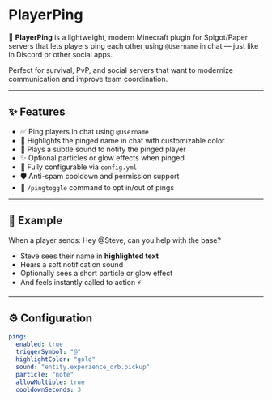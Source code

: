 # PlayerPing

🎯 **PlayerPing** is a lightweight, modern Minecraft plugin for Spigot/Paper servers that lets players ping each other using `@Username` in chat — just like in Discord or other social apps.

Perfect for survival, PvP, and social servers that want to modernize communication and improve team coordination.

---

## ✨ Features

- ✅ Ping players in chat using `@Username`
- 🎨 Highlights the pinged name in chat with customizable color
- 🔔 Plays a subtle sound to notify the pinged player
- ✨ Optional particles or glow effects when pinged
- 🔧 Fully configurable via `config.yml`
- 🛡️ Anti-spam cooldown and permission support
- 📴 `/pingtoggle` command to opt in/out of pings

---

## 💬 Example

When a player sends:
Hey @Steve, can you help with the base?

- Steve sees their name in **highlighted text**
- Hears a soft notification sound
- Optionally sees a short particle or glow effect
- And feels instantly called to action ⚡

---

## ⚙️ Configuration

```yaml
ping:
  enabled: true
  triggerSymbol: "@"
  highlightColor: "gold"
  sound: "entity.experience_orb.pickup"
  particle: "note"
  allowMultiple: true
  cooldownSeconds: 3

